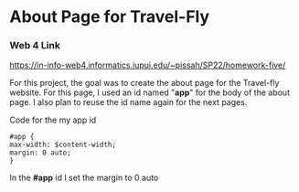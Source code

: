 # About Page for Travel-Fly

### Web 4 Link

https://in-info-web4.informatics.iupui.edu/~pissah/SP22/homework-five/

For this project, the goal was to create the about page for the Travel-fly website. For this page, I used an id named "**app**" for the body of the about page. I also plan to reuse the id name again for the next pages.

Code for the my app id

```
#app {
max-width: $content-width;
margin: 0 auto;
}
```

In the **#app** id I set the margin to 0 auto
